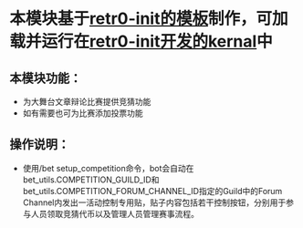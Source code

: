 # 本模块基于[retr0-init的模板](https://github.com/retr0-init/Discord-Bot-Framework-Module-Template)制作，可加载并运行在[retr0-init开发的kernal](https://github.com/retr0-init/Discord-Bot-Framework-Kernel)中

## 本模块功能：

- 为大舞台文章辩论比赛提供竞猜功能
- 如有需要也可为比赛添加投票功能

## 操作说明：

- 使用/bet setup_competition命令，bot会自动在bet_utils.COMPETITION_GUILD_ID和bet_utils.COMPETITION_FORUM_CHANNEL_ID指定的Guild中的Forum Channel内发出一活动控制专用贴，贴子内容包括若干控制按钮，分别用于参与人员领取竞猜代币以及管理人员管理赛事流程。
